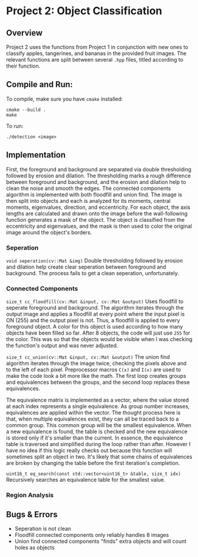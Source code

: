 # Project 2: Object Classification

## Overview
Project 2 uses the functions from Project 1 in conjunction with new ones to classify apples, tangerines, and bananas in the provided fruit images.
The relevant functions are split between several `.hpp` files, titled according to their function.

## Compile and Run:
To compile, make sure you have `cmake` installed:
```
cmake --build .
make
```
To run:
```
./detection <image>
```

## Implementation
First, the foreground and background are separated via double thresholding followed by erosion and dilation.
The thresholding marks a rough difference between foreground and background, and the erosion and dilation help to clean the noise and smooth the edges.
The connected components algorithm is implemented with both floodfill and union find.
The image is then split into objects and each is analyzed for its moments, central moments, eigenvalues, direction, and eccentricity.
For each object, the axis lengths are calculated and drawn onto the image before the wall-following function generates a mask of the object.
The object is classified from the eccentricity and eigenvalues, and the mask is then used to color the original image around the object's borders.

### Seperation
`void seperation(cv::Mat &img)`
Double thresholding followed by erosion and dilation help create clear seperation between foreground and background.
The process fails to get a clean seperation, unfortunately.

### Connected Components
`size_t cc_floodfill(cv::Mat &input, cv::Mat &output)`
Uses floodfill to seperate foreground and background.
The algorithm iterates through the output image and applies a floodfill at every point where the input pixel is ON (255) and the output pixel is not.
Thus, a floodfill is applied to every foreground object.
A color for this object is used according to how many objects have been filled so far.
After 8 objects, the code will just use `255` for the color.
This was so that the objects would be visible when I was checking the function's output and was never adjusted.

`size_t cc_union(cv::Mat &input, cv::Mat &output)`
The union find algorithm iterates through the image twice, checking the pixels above and to the left of each pixel.
Preprocessor macros `C(x)` and `I(x)` are used to make the code look a bit more like the math.
The first loop creates groups and equivalences between the groups, and the second loop replaces these equivalences.

The equivalence matrix is implemented as a vector, where the value stored at each index represents a single equivalence.
As group number increases, equivalences are applied within the vector.
The thought process here is that, when multiple equivalences exist, they can all be traced back to a common group.
This common group will be the smallest equivalence.
When a new equivalence is found, the table is checked and the new equivalence is stored only if it's smaller than the current.
In essence, the equivalence table is traversed and simplified during the loop rather than after.
However I have no idea if this logic really checks out because this function will sometimes split an object in two.
It's likely that some chains of equivalences are broken by changing the table before the first iteration's completion.

`uint16_t eq_search(const std::vector<uint16_t> &table, size_t idx)`
Recursively searches an equivalence table for the smallest value.

### Region Analysis


## Bugs & Errors
- Seperation is not clean
- Floodfill connected components only reliably handles 8 images
- Union find connected components "finds" extra objects and will count holes as objects
